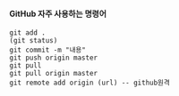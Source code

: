 
#### GitHub 자주 사용하는 명령어
```
git add .
(git status)
git commit -m "내용"
git push origin master
git pull
git pull origin master
git remote add origin (url) -- github원격   
```
